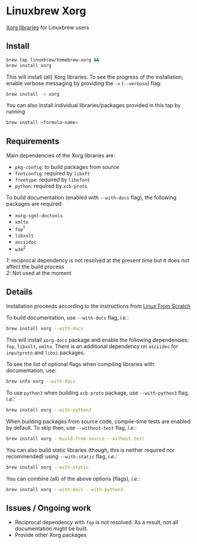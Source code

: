 # Linuxbrew Xorg


[Xorg libraries](http://www.x.org/wiki/guide/client-ecosystem/) for Linuxbrew users

## Install

```bash
brew tap linuxbrew/homebrew-xorg &&
brew install xorg
```

This will install (all) Xorg libraries. To see the progress of the installation, enable verbose messaging by providing the `-v` (`--verbose`) flag:

```bash
brew install -v xorg
```

You can also install individual libraries/packages  provided in this tap by running

```bash
brew install <formula-name>
```

## Requirements

Main dependencies of the Xorg libraries are:
  * `pkg-config`: to build packages from source
  * `fontconfig`: required by `libxft`
  * `freetype`:   required by `libxfont`
  * `python`:     required by `xcb-proto`

To build documentation (enabled with `--with-docs` flag), the following packages are required:
  * `xorg-sgml-doctools`
  * `xmlto`
  * `fop`<sup>1</sup>
  * `libxslt`
  * `asciidoc`
  * `w3m`<sup>2</sup>

*1*: reciprocal dependency is not resolved at the present time but it does not affect the build process
<br>
*2*: Not used at the moment

## Details

Installation proceeds according to the instructions from [Linux From Scratch](http://www.linuxfromscratch.org/blfs/view/stable/x/x7lib.html)

To build documentation, use `--with-docs` flag, _i.e._:

```bash
brew install xorg --with-docs
```

This will install `xorg-docs` package and enable the following dependencies: `fop`, `libxslt`, `xmlto`. 
There is an additional dependency on `asciidoc` for `inputproto` and `libxi` packages.

To see the list of optional flags when compiling libraries with documentation, use:

```bash
brew info xorg --with-docs
```

To use `python3` when building `xcb-proto` package, use `--with-python3` flag, _i.e._:

```bash
brew install xorg --with-python3
```

When building packages from source code, compile-time tests are enabled by default.
To skip then, use `--without-test` flag, _i.e._:

```bash
brew install xorg --build-from-source --without-test
```

You can also build static libraries (though, this is neither required nor recommended) using `--with-static` flag, _i.e._:

```bash
brew install xorg --with-static
```

You can combine (all) of the above options (flags), _i.e._:

```bash
brew install xorg --with-docs --with-python3
```

## Issues / Ongoing work

* Reciprocal dependency with `fop` is not resolved. As a result, not all documentation might be built.
* Provide other Xorg packages
